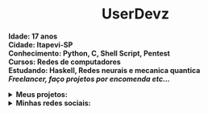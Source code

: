 <h1 text align='center'>UserDevz</h1>

<b>Idade: 17 anos</b></br>
<b>Cidade: Itapevi-SP</b></br>
<b>Conhecimento: Python, C, Shell Script, Pentest</b></br>
<b>Cursos: Redes de computadores</b></br>
<b>Estudando: <b>Haskell, Redes neurais e mecanica quantica</b></br>
<b><i>Freelancer, faço projetos por encomenda etc...</b></i>

<details>
  <summary>Meus projetos:</summary></br>
  <li> Imperator:</br>
  <img src='https://img.shields.io/github/stars/UserDevz/imperator?style=social'></br>
  <img src='https://img.shields.io/github/forks/UserDevz/imperator?style=social'>
</details>
<details>
  <summary>Minhas redes sociais:</summary>
  <li>WhatsApp: (67) 998318445
  <li>Facebook: Wendel Mizael
</details>
